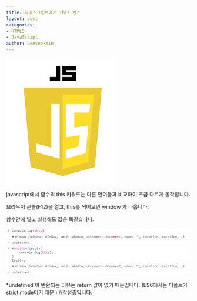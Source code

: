 ```yaml
---
title: 자바스크립트에서 This 란?
layout: post
categories:
- HTML5
- JavaScript,
author: Leeseokmin
---
```


![자바스크립트](/assets/images/portfolio/js-logo.png)

javascript에서 함수의 this 키워드는 다른 언어들과 비교하여 조금 다르게 동작합니다.

브라우저 콘솔(F12)을 열고, this를 찍어보면 window 가 나옵니다.

함수안에 넣고 실행해도 값은 똑같습니다.

![This 값](/assets/images/portfolio/this-value.png)

*undefined 이 반환되는 이유는 return 값이 없기 때문입니다. (ES6에서는 디폴트가 strict mode이기 때문 )
//작성중입니다.
